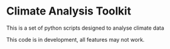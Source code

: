 # Climate Analysis Toolkit

This is a set of python scripts designed to analyse climate data

This code is in development, all features may not work.
